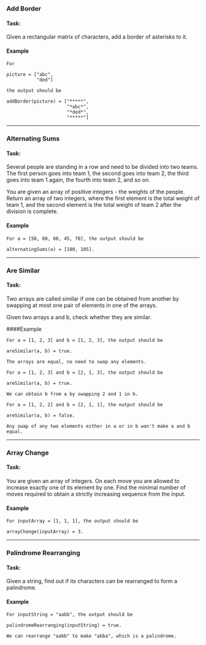 ### Add Border
#### Task:

Given a rectangular matrix of characters, add a border of asterisks to it.

#### Example

```
For

picture = ["abc",
           "ded"]

the output should be

addBorder(picture) = ["*****",
                      "*abc*",
                      "*ded*",
                      "*****"]
```

---

### Alternating Sums
#### Task:
Several people are standing in a row and need to be divided into two teams. The first person goes into team 1, the second goes into team 2, the third goes into team 1 again, the fourth into team 2, and so on.

You are given an array of positive integers - the weights of the people. Return an array of two integers, where the first element is the total weight of team 1, and the second element is the total weight of team 2 after the division is complete.

#### Example

```
For a = [50, 60, 60, 45, 70], the output should be

alternatingSums(a) = [180, 105].
```

---

### Are Similar
#### Task:
Two arrays are called similar if one can be obtained from another by swapping at most one pair of elements in one of the arrays.

Given two arrays a and b, check whether they are similar.

####Example

```
For a = [1, 2, 3] and b = [1, 2, 3], the output should be

areSimilar(a, b) = true.

The arrays are equal, no need to swap any elements.

For a = [1, 2, 3] and b = [2, 1, 3], the output should be

areSimilar(a, b) = true.

We can obtain b from a by swapping 2 and 1 in b.

For a = [1, 2, 2] and b = [2, 1, 1], the output should be

areSimilar(a, b) = false.

Any swap of any two elements either in a or in b won't make a and b equal.
```

---

### Array Change
#### Task:
You are given an array of integers. On each move you are allowed to increase exactly one of its element by one. Find the minimal number of moves required to obtain a strictly increasing sequence from the input.

#### Example

```
For inputArray = [1, 1, 1], the output should be

arrayChange(inputArray) = 3.
```

___

### Palindrome Rearranging
#### Task:
Given a string, find out if its characters can be rearranged to form a palindrome.

#### Example

```
For inputString = "aabb", the output should be

palindromeRearranging(inputString) = true.

We can rearrange "aabb" to make "abba", which is a palindrome.
```
